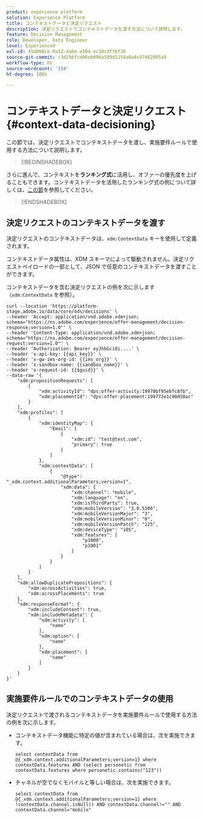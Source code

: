 ```yaml
---
product: experience platform
solution: Experience Platform
title: コンテキストデータと決定リクエスト
description: 決定リクエストでコンテキストデータを渡す方法について説明します。
feature: Decision Management
role: Developer, Data Engineer
level: Experienced
exl-id: 45d060ce-0a12-4a6e-a594-ec10cdff8f38
source-git-commit: c3d256fcd06eb096a589d1154a0a4c97462005a9
workflow-type: ht
source-wordcount: '154'
ht-degree: 100%

---
```


# コンテキストデータと決定リクエスト {#context-data-decisioning}

この節では、決定リクエストでコンテキストデータを渡し、実施要件ルールで使用する方法について説明します。

>[!BEGINSHADEBOX]

さらに進んで、コンテキストを&#x200B;**ランキング式**&#x200B;に活用し、オファーの優先度を上げることもできます。コンテキストデータを活用したランキング式の例について詳しくは、[この節](../offers/ranking/create-ranking-formulas.md#context-data)を参照してください。

>[!ENDSHADEBOX]

## 決定リクエストのコンテキストデータを渡す

決定リクエストのコンテキストデータは、`xdm:ContextData` キーを使用して定義されます。

コンテキストデータ属性は、XDM スキーマによって駆動されません。決定リクエストペイロードの一部として、JSON で任意のコンテキストデータを渡すことができます。

コンテキストデータを含む決定リクエストの例を次に示します（`xdm:ContextData` を参照）。

```
curl --location 'https://platform-stage.adobe.io/data/core/ods/decisions' \
--header 'Accept: application/vnd.adobe.xdm+json; schema="https://ns.adobe.com/experience/offer-management/decision-response;version=1.0"' \
--header 'Content-Type: application/vnd.adobe.xdm+json; schema="https://ns.adobe.com/experience/offer-management/decision-request;version=1.0"' \
--header 'Authorization: Bearer eyJhbGciOi....' \
--header 'x-api-key: {{api_key}}' \
--header 'x-gw-ims-org-id: {{ims_org}}' \
--header 'x-sandbox-name: {{sandbox_name}}' \
--header 'x-request-id: {{$guid}}' \
--data-raw '{
    "xdm:propositionRequests": [
        {
            "xdm:activityId": "dps:offer-activity:19978bf95ebfc8fb",
            "xdm:placementId": "dps:offer-placement:199772e1c90d50ac"
        }
    ],
    "xdm:profiles": [
        {
            "xdm:identityMap": {
                "Email": [
                    {
                        "xdm:id": "test@test.com",
                        "primary": true
                    }
                ]
            },
            "xdm:contextData": [
                {
                    "@type": "_xdm.context.additionalParameters;version=1",
                    "xdm:data": {
                        "xdm:channel": "mobile",
                        "xdm:language": "en",
                        "xdm:isThirdParty": true,
                        "xdm:mobileVersion": "3.0.5106",
                        "xdm:mobileVersionMajor": "3",
                        "xdm:mobileVersionMinor": "0",
                        "xdm:mobileVersionPatch": "125",
                        "xdm:deviceType": "iOS",
                        "xdm:features": [
                            "p1000",
                            "p1001"
                        ]
                    }
                }
            ]
        }
    ],
    "xdm:allowDuplicatePropositions": {
        "xdm:acrossActivities": true,
        "xdm:acrossPlacements": true
    },
    "xdm:responseFormat": {
        "xdm:includeContent": true,
        "xdm:includeMetadata": {
            "xdm:activity": [
                "name"
            ],
            "xdm:option": [
                "name"
            ],
            "xdm:placement": [
                "name"
            ]
        }
    }
}'
```

## 実施要件ルールでのコンテキストデータの使用

決定リクエストで渡されるコンテキストデータを実施要件ルールで使用する方法の例を次に示します。

* コンテキストデータ機能に特定の値が含まれている場合は、次を実施できます。

  ```
  select contextData from @{_xdm.context.additionalParameters;version=1} where contextData.features AND (select personetic from contextData.features where personetic.contains("123"))
  ```

* チャネルが空でなくモバイルと等しい場合は、次を実施できます。

  ```
  select contextData from @{_xdm.context.additionalParameters;version=1} where !contextData.channel.isNull() AND contextData.channel!="" AND contextData.channel="mobile"
  ```
